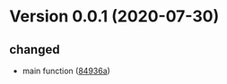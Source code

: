 # Version 0.0.1 (2020-07-30) 

## changed
* main function ([84936a](https://github.com/apo-bozdag/changelog_generate/commit/84936a945e28141a2d094281683e949a63d6d966))

